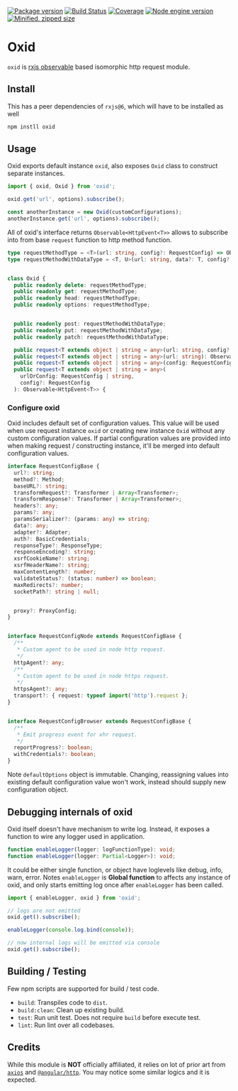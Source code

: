 [![Package version](https://badgen.net/npm/v/oxid)](https://www.npmjs.com/package/oxid)
[![Build Status](https://ojkwon.visualstudio.com/oxid/_apis/build/status/kwonoj.oxid?branchName=master)](https://ojkwon.visualstudio.com/oxid/_build/latest?definitionId=1)
[![Coverage](https://badgen.net/codecov/c/github/kwonoj/oxid)](https://codecov.io/gh/kwonoj/oxid/branch/master)
[![Node engine version](https://badgen.net/npm/node/oxid)](https://www.npmjs.com/package/oxid)
[![Minified, zipped size](https://badgen.net/bundlephobia/minzip/oxid)](https://badgen.net/bundlephobia/minzip/oxid)

# Oxid

`oxid` is [rxjs observable](https://github.com/ReactiveX/rxjs) based isomorphic http request module.

## Install

This has a peer dependencies of `rxjs@6`, which will have to be installed as well

```sh
npm instll oxid
```

## Usage

Oxid exports default instance `oxid`, also exposes `Oxid` class to construct separate instances.

```ts
import { oxid, Oxid } from 'oxid';

oxid.get('url', options).subscribe();

const anotherInstance = new Oxid(customConfigurations);
anotherInstance.get('url', options).subscribe();
```

All of oxid's interface returns `Observable<HttpEvent<T>>` allows to subscribe into from base `request` function to http method function.

```ts
type requestMethodType = <T>(url: string, config?: RequestConfig) => Observable<HttpEvent<T>>;
type requestMethodWithDataType = <T, U>(url: string, data?: T, config?: RequestConfig) => Observable<HttpEvent<U>>;


class Oxid {
  public readonly delete: requestMethodType;
  public readonly get: requestMethodType;
  public readonly head: requestMethodType;
  public readonly options: requestMethodType;


  public readonly post: requestMethodWithDataType;
  public readonly put: requestMethodWithDataType;
  public readonly patch: requestMethodWithDataType;

  public request<T extends object | string = any>(url: string, config?: RequestConfig): Observable<HttpEvent<T>>;
  public request<T extends object | string = any>(url: string): Observable<HttpEvent<T>>;
  public request<T extends object | string = any>(config: RequestConfig): Observable<HttpEvent<T>>;
  public request<T extends object | string = any>(
    urlOrConfig: RequestConfig | string,
    config?: RequestConfig
  ): Observable<HttpEvent<T>> {
```

### Configure oxid
Oxid includes default set of configuration values. This value will be used when use request instance `oxid` or creating new instance `Oxid` without any custom configuration values. If partial configuration values are provided into when making request / constructing instance, it'll be merged into default configuration values.

```ts
interface RequestConfigBase {
  url?: string;
  method?: Method;
  baseURL?: string;
  transformRequest?: Transformer | Array<Transformer>;
  transformResponse?: Transformer | Array<Transformer>;
  headers?: any;
  params?: any;
  paramsSerializer?: (params: any) => string;
  data?: any;
  adapter?: Adapter;
  auth?: BasicCredentials;
  responseType?: ResponseType;
  responseEncoding?: string;
  xsrfCookieName?: string;
  xsrfHeaderName?: string;
  maxContentLength?: number;
  validateStatus?: (status: number) => boolean;
  maxRedirects?: number;
  socketPath?: string | null;


  proxy?: ProxyConfig;
}


interface RequestConfigNode extends RequestConfigBase {
  /**
   * Custom agent to be used in node http request.
   */
  httpAgent?: any;
  /**
   * Custom agent to be used in node https request.
   */
  httpsAgent?: any;
  transport?: { request: typeof import('http').request };
}


interface RequestConfigBrowser extends RequestConfigBase {
  /**
   * Emit progress event for xhr request.
   */
  reportProgress?: boolean;
  withCredentials?: boolean;
}
```

Note `defaultOptions` object is immutable. Changing, reassigning values into existing default configuration value won't work, instead should supply new configuration object.

## Debugging internals of oxid

Oxid itself doesn't have mechanism to write log. Instead, it exposes a function to wire any logger used in application.

```ts
function enableLogger(logger: logFunctionType): void;
function enableLogger(logger: Partial<Logger>): void;
```

It could be either single function, or object have loglevels like debug, info, warn, error. Notes `enableLogger` is **Global function** to affects any instance of oxid, and only starts emitting log once after `enableLogger` has been called.

```ts
import { enableLogger, oxid } from 'oxid';

// logs are not emitted
oxid.get().subscribe();

enableLogger(console.log.bind(console));

// now internal logs will be emitted via console
oxid.get().subscribe();
```

## Building / Testing

Few npm scripts are supported for build / test code.

- `build`: Transpiles code to `dist`.
- `build:clean`: Clean up existing build.
- `test`: Run unit test. Does not require `build` before execute test.
- `lint`: Run lint over all codebases.

## Credits

While this module is **NOT** officially affiliated, it relies on lot of prior art from [`axios`](https://github.com/axios/axios) and [`@angular/http`](https://github.com/angular/angular/tree/master/packages/common/http). You may notice some similar logics and it is expected.